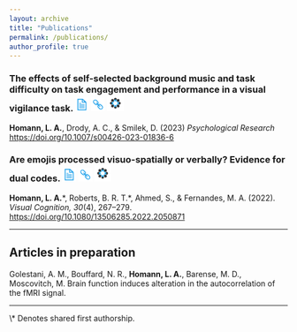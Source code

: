 ```yaml
---
layout: archive
title: "Publications"
permalink: /publications/
author_profile: true
---
```


### The effects of self-selected background music and task difficulty on task engagement and performance in a visual vigilance task. <a href="/files/Homann_Drody_Smilek_2023.pdf" target="_blank"><img src="/images/icons/paper.png" width="25" height="25"></a> <a href="https://doi.org/10.1007/s00426-023-01836-6" target="_blank"><img src="/images/icons/link.png" width="25" height="25"></a> <a href="https://osf.io/n9w5m/" target="_blank"><img src="/images/icons/osf.png" width="30" height="30"></a> 
**Homann, L. A.**, Drody, A. C., & Smilek, D. (2023) *Psychological Research* https://doi.org/10.1007/s00426-023-01836-6

### Are emojis processed visuo-spatially or verbally? Evidence for dual codes. <a href="/files/emoji-paper.pdf" target="_blank"><img src="/images/icons/paper.png" width="25" height="25"></a> <a href="https://doi.org/10.1080/13506285.2022.2050871" target="_blank"><img src="/images/icons/link.png" width="25" height="25"></a> <a href="https://osf.io/3uvny/" target="_blank"><img src="/images/icons/osf.png" width="30" height="30"></a> 
**Homann, L. A.**\*, Roberts, B. R. T.\*, Ahmed, S., & Fernandes, M. A. (2022). *Visual Cognition, 30*(4), 267–279. https://doi.org/10.1080/13506285.2022.2050871

<hr>

## Articles in preparation

Golestani, A. M., Bouffard, N. R., **Homann, L. A.**, Barense, M. D., Moscovitch, M. Brain function induces alteration in the autocorrelation of the fMRI signal. 

<hr>
\* Denotes shared first authorship.